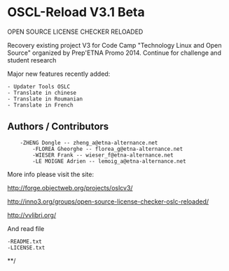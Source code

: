 OSCL-Reload V3.1 Beta
=====================

OPEN SOURCE LICENSE CHECKER RELOADED

 Recovery existing project V3 for Code Camp "Technology Linux and Open Source"
 organized by Prep'ETNA Promo 2014. Continue for challenge and student research
 

Major new features recently added:

	- Updater Tools OSLC
	- Translate in chinese
	- Translate in Roumanian
	- Translate in French

Authors / Contributors
----------------------

		-ZHENG Dongle -- zheng_a@etna-alternance.net
     		-FLOREA Gheorghe -- florea_g@etna-alternance.net
     		-WIESER Frank -- wieser_f@etna-alternance.net
     		-LE MOIGNE Adrien -- lemoig_a@etna-alternance.net

More info please visit the site:

http://forge.objectweb.org/projects/oslcv3/

http://inno3.org/groups/open-source-license-checker-oslc-reloaded/

http://vvlibri.org/

And read file 

	-README.txt
	-LICENSE.txt

**/
